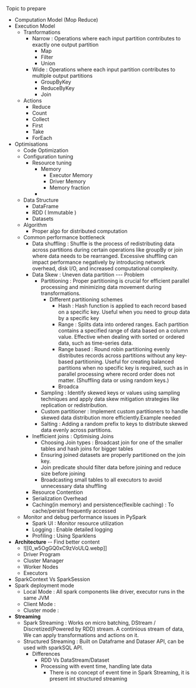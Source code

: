 Topic to prepare
- Computation Model (Mop Reduce)
-  Execution Model
	- Tranformations
		-   Narrow : Operations where each input partition contributes to exactly one output partition
			-  Map
			-  Filter
			-  Union
		-  Wide : Operations where each input partition contributes to multiple output partitions
			-  GroupByKey
			-  ReduceByKey
			-  Join
	- Actions
		-  Reduce
		-  Count
		-  Collect
		-  First
		-  Take
		-  ForEach
-  Optimisations
	- Code Optimization
	- Configuration tuning
		- Resource tuning
			-  Memory 
				- Executor Memory
				- Driver Memory
				- Memory fraction
			- 
	-  Data Structure
		- DataFrame
		- RDD ( Immutable )
		- Datasets
	- Algorithm
		- Proper algo for distributed computation
	- Common performance bottleneck
		- Data shuffling : Shuffle is the process of redistributing data across partitions during certain operations like groupBy or join where data needs to be rearranged. Excessive shuffling can impact performance negatively by introducing network overhead, disk I/O, and increased computational complexity.
		- Data Skew : Uneven data partition --- Problem
			- Partitioning : Proper partitioning is crucial for efficient parallel processing and minimizing data movement during transformations.
				- Different partitioning schemes
					- Hash : Hash function is applied to each record based on a specific key. Useful when you need to group data by a specific key
					- Range : Splits data into ordered ranges. Each partition contains a specified range of data based on a column value. Effective when dealing with sorted or ordered data, such as time-series data. 
					- Range based : Round robin partitioning evenly distributes records across partitions without any key-based partitioning. Useful for creating balanced partitions when no specific key is required, such as in parallel processing where record order does not matter. (Shuffling data or using random keys.)
					- Broadca
			- Sampling : Identify skewed keys or values using sampling techniques and apply data skew mitigation strategies like replication or redistribution.
			- Custom partitioner :  Implement custom partitioners to handle skewed data distribution more efficiently.Example needed
			- Salting : Adding a random prefix to keys to distribute skewed data evenly across partitions.
		- Inefficient joins : Optimising Joins
			-  Choosing Join types : Broadcast join for one of the smaller tables and hash joins for bigger tables
			-  Ensuring joined datasets are properly partitioned on the join key.
			-  Join predicate should filter data before joining and reduce size before joining
			-  Broadcasting small tables to all executors to avoid unnecessary data shuffling
		- Resource Contention
		- Serialization Overhead
		-  Caching(in memory) and persistence(flexible caching) : To cache/persist frequently accessed 
	-  Monitor and debug performance issues in PySpark
		- Spark UI : Monitor resource utilization
		- Logging : Enable detailed logging
		-  Profiling : Using Sparklens
-   **Architecture** -- Find better content
	- ![[0_w5OgGQ0xC9zVoULQ.webp]]
	- Driver Program
	- Cluster Manager
	- Worker Nodes
	- Executors
-  SparkContext Vs SparkSession
-  Spark deployment mode
	-  Local Mode : All spark components like driver, executor runs in the same JVM
	-  Client Mode : 
	-  Cluster mode : 
-  **Streaming**
	-   Spark Streaming : Works on micro batching,  DStream / Discretized(Powered by RDD) stream. A continious stream of data, We can apply transformations and actions on it.
	-  Structured Streaming : Built on Dataframe and Dataser API, can be used with sparkSQL API.
		- Differences
			- RDD Vs DataStream/Dataset
			- Processing with event time, handling late data
				- There is no concept of event time in Spark Streaming, it is present int structured streaming





































































